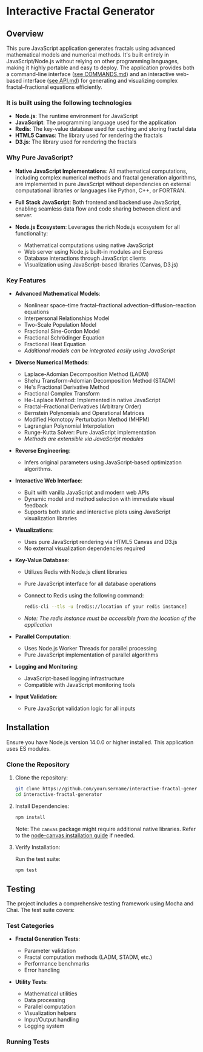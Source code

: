 # Interactive Fractal Generator

## Overview

This pure JavaScript application generates fractals using advanced mathematical models and numerical methods. It's built entirely in JavaScript/Node.js without relying on other programming languages, making it highly portable and easy to deploy. The application provides both a command-line interface ([see COMMANDS.md](COMMANDS.md)) and an interactive web-based interface ([see API.md](API.md)) for generating and visualizing complex fractal–fractional equations efficiently.

### It is built using the following technologies

- **Node.js**: The runtime environment for JavaScript
- **JavaScript**: The programming language used for the application
- **Redis**: The key-value database used for caching and storing fractal data
- **HTML5 Canvas**: The library used for rendering the fractals
- **D3.js**: The library used for rendering the fractals

### Why Pure JavaScript?

- **Native JavaScript Implementations**: All mathematical computations, including complex numerical methods and fractal generation algorithms, are implemented in pure JavaScript without dependencies on external computational libraries or languages like Python, C++, or FORTRAN.

- **Full Stack JavaScript**: Both frontend and backend use JavaScript, enabling seamless data flow and code sharing between client and server.

- **Node.js Ecosystem**: Leverages the rich Node.js ecosystem for all functionality:
  - Mathematical computations using native JavaScript
  - Web server using Node.js built-in modules and Express
  - Database interactions through JavaScript clients
  - Visualization using JavaScript-based libraries (Canvas, D3.js)

### Key Features

- **Advanced Mathematical Models**:
  - Nonlinear space–time fractal–fractional advection–diffusion–reaction equations
  - Interpersonal Relationships Model
  - Two-Scale Population Model
  - Fractional Sine-Gordon Model
  - Fractional Schrödinger Equation
  - Fractional Heat Equation
  - *Additional models can be integrated easily using JavaScript*

- **Diverse Numerical Methods**:
  - Laplace-Adomian Decomposition Method (LADM)
  - Shehu Transform-Adomian Decomposition Method (STADM)
  - He's Fractional Derivative Method
  - Fractional Complex Transform
  - He-Laplace Method: Implemented in native JavaScript
  - Fractal–Fractional Derivatives (Arbitrary Order)
  - Bernstein Polynomials and Operational Matrices
  - Modified Homotopy Perturbation Method (MHPM)
  - Lagrangian Polynomial Interpolation
  - Runge-Kutta Solver: Pure JavaScript implementation
  - *Methods are extensible via JavaScript modules*

- **Reverse Engineering**:
  - Infers original parameters using JavaScript-based optimization algorithms.

- **Interactive Web Interface**:
  - Built with vanilla JavaScript and modern web APIs
  - Dynamic model and method selection with immediate visual feedback
  - Supports both static and interactive plots using JavaScript visualization libraries

- **Visualizations**:
  - Uses pure JavaScript rendering via HTML5 Canvas and D3.js
  - No external visualization dependencies required

- **Key-Value Database**:
  - Utilizes Redis with Node.js client libraries
  - Pure JavaScript interface for all database operations
  - Connect to Redis using the following command:

    ```bash
    redis-cli --tls -u [redis://location of your redis instance]
    ```

  - *Note: The redis instance must be accessible from the location of the application*

- **Parallel Computation**:
  - Uses Node.js Worker Threads for parallel processing
  - Pure JavaScript implementation of parallel algorithms

- **Logging and Monitoring**:
  - JavaScript-based logging infrastructure
  - Compatible with JavaScript monitoring tools

- **Input Validation**:
  - Pure JavaScript validation logic for all inputs

## Installation

Ensure you have Node.js version 14.0.0 or higher installed. This application uses ES modules.

### Clone the Repository

1. Clone the repository:

   ```bash
   git clone https://github.com/yourusername/interactive-fractal-generator.git
   cd interactive-fractal-generator
   ```

2. Install Dependencies:

   ```bash
   npm install
   ```

   Note: The `canvas` package might require additional native libraries. Refer to the [node-canvas installation guide](https://github.com/Automattic/node-canvas#installation) if needed.

3. Verify Installation:

   Run the test suite:

   ```bash
   npm test
   ```

## Testing

The project includes a comprehensive testing framework using Mocha and Chai. The test suite covers:

### Test Categories

- **Fractal Generation Tests**:
  - Parameter validation
  - Fractal computation methods (LADM, STADM, etc.)
  - Performance benchmarks
  - Error handling

- **Utility Tests**:
  - Mathematical utilities
  - Data processing
  - Parallel computation
  - Visualization helpers
  - Input/Output handling
  - Logging system

### Running Tests
